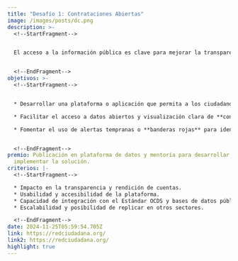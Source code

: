 ```yaml
---
title: "Desafío 1: Contrataciones Abiertas"
image: /images/posts/dc.png
description: >-
  <!--StartFragment-->


  El acceso a la información pública es clave para mejorar la transparencia en la gestión pública. Este desafío busca soluciones tecnológicas innovadoras que faciliten la **visualización y monitoreo de las contrataciones públicas** en Guatemala, utilizando el **Estándar de Datos para las Contrataciones Abiertas (OCDS)**. El objetivo es proporcionar a los ciudadanos herramientas fáciles de usar que promuevan la **rendición de cuentas** y permitan detectar irregularidades en los procesos de contratación.


  <!--EndFragment-->
objetivos: >-
  <!--StartFragment-->


  * Desarrollar una plataforma o aplicación que permita a los ciudadanos **monitorear en tiempo real** las contrataciones públicas.

  * Facilitar el acceso a datos abiertos y visualización clara de **contratos gubernamentales**.

  * Fomentar el uso de alertas tempranas o **banderas rojas** para identificar posibles riesgos de corrupción o mal manejo de fondos.


  <!--EndFragment-->
premio: Publicación en plataforma de datos y mentoría para desarrollar e
  implementar la solución.
criterios: |-
  <!--StartFragment-->

  * Impacto en la transparencia y rendición de cuentas.
  * Usabilidad y accesibilidad de la plataforma.
  * Capacidad de integración con el Estándar OCDS y bases de datos públicas.
  * Escalabilidad y posibilidad de replicar en otros sectores.

  <!--EndFragment-->
date: 2024-11-25T05:59:54.705Z
link: https://redciudadana.org/
link2: https://redciudadana.org/
highlight: true
---
```


